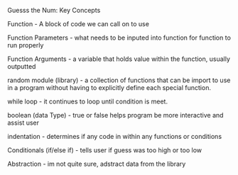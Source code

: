 Guesss the Num: Key Concepts

Function - A block of code we can call on to use

Function Parameters - what needs to be inputed into function for function to run properly

Function Arguments - a variable that holds value within the function, usually outputted

random module (library) - a collection of functions that can be import to use in a program without having to explicitly define each special function.

while loop - it continues to loop until condition is meet.

boolean (data Type) - true or false helps program be more interactive and assist user

indentation - determines if any code in within any functions or conditions

Conditionals (if/else if) -  tells user if guess was too high or too low

Abstraction - im not quite sure, adstract data from the library
